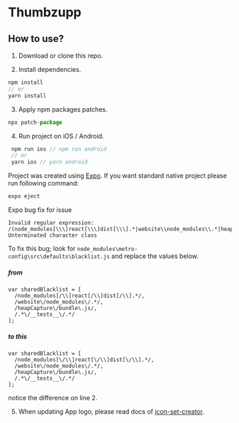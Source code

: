 # Thumbzupp

## How to use?

1. Download or clone this repo.

2. Install dependencies.

```js
npm install
// or
yarn install
```
3. Apply npm packages patches.

```js
npx patch-package
```

4. Run project on iOS / Android.

```js
 npm run ios // npm run android
 // or
 yarn ios // yarn android
```

Project was created using [Expo](https://expo.io/). If you want standard native project please run following command:

```js
expo eject
```
Expo bug fix for issue
```
Invalid regular expression: /(node_modules[\\\]react[\\\]dist[\\\].*|website\\node_modules\\.*|heapCapture\\bundle\.js|.*\\__tests__\\.*)$/: Unterminated character class
```
To fix this bug; look for `node_modules\metro-config\src\defaults\blacklist.js` and replace the values below.
##### from
```
var sharedBlacklist = [
  /node_modules[/\\]react[/\\]dist[/\\].*/,
  /website\/node_modules\/.*/,
  /heapCapture\/bundle\.js/,
  /.*\/__tests__\/.*/
];
```
##### to this
```
var sharedBlacklist = [
  /node_modules[\/\\]react[\/\\]dist[\/\\].*/,
  /website\/node_modules\/.*/,
  /heapCapture\/bundle\.js/,
  /.*\/__tests__\/.*/
];
```
notice the difference on line 2.


5. When updating App logo, please read docs of [icon-set-creator](https://github.com/martiliones/icon-set-creator).
